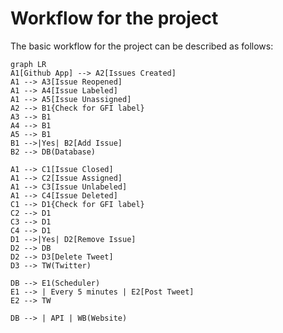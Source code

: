 # Workflow for the project

The basic workflow for the project can be described as follows:

```mermaid
graph LR
A1[Github App] --> A2[Issues Created]
A1 --> A3[Issue Reopened]
A1 --> A4[Issue Labeled]
A1 --> A5[Issue Unassigned]
A2 --> B1{Check for GFI label}
A3 --> B1
A4 --> B1
A5 --> B1
B1 -->|Yes| B2[Add Issue]
B2 --> DB(Database)

A1 --> C1[Issue Closed]
A1 --> C2[Issue Assigned]
A1 --> C3[Issue Unlabeled]
A1 --> C4[Issue Deleted]
C1 --> D1{Check for GFI label}
C2 --> D1
C3 --> D1
C4 --> D1
D1 -->|Yes| D2[Remove Issue]
D2 --> DB
D2 --> D3[Delete Tweet]
D3 --> TW(Twitter)

DB --> E1(Scheduler)
E1 --> | Every 5 minutes | E2[Post Tweet]
E2 --> TW

DB --> | API | WB(Website)
```

